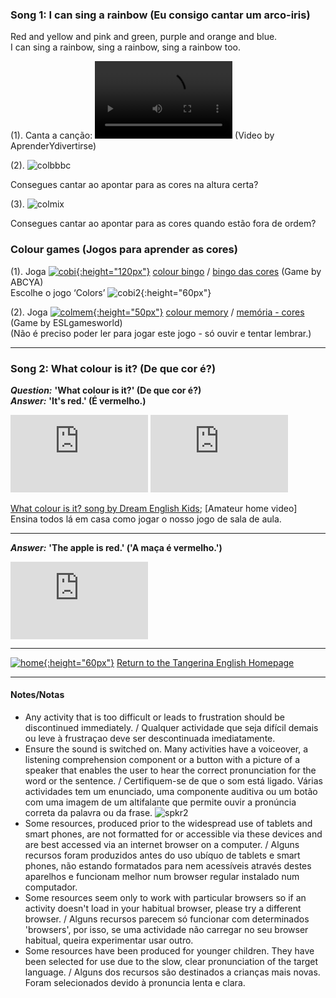 ### Song 1: I can sing a rainbow (Eu consigo cantar um arco-iris)  

Red and yellow and pink and green, purple and orange and blue.  
I can sing a rainbow, sing a rainbow, sing a rainbow too.  

(1). Canta a canção: <video src="video/rainbow_colour_song_edited.mp4" width="220" height="124" controls preload></video> (Video by AprenderYdivertirse)   

(2). ![colbbbc](https://1blockatatime.github.io/English/images2/colbbbc.png) 

Consegues cantar ao apontar para as cores na altura certa? 

(3). ![colmix](https://1blockatatime.github.io/English/images/colmix.png)

Consegues cantar ao apontar para as cores quando estão fora de ordem?  

### Colour games (Jogos para aprender as cores)

(1). Joga [![cobi](https://1blockatatime.github.io/English/images2/cobi1.JPG){:height="120px"}](https://www.abcya.com/games/shapes-colors-bingo) [colour bingo](https://www.abcya.com/games/shapes-colors-bingo) / [bingo das cores](https://www.abcya.com/games/shapes-colors-bingo) (Game by ABCYA)  
Escolhe o jogo ‘Colors’ ![cobi2](https://1blockatatime.github.io/English/images2/cobi2.JPG){:height="60px"}  

(2). Joga [![colmem](https://1blockatatime.github.io/English/images2/colmem.PNG){:height="50px"}](http://www.eslgamesworld.com/members/games/vocabulary/memoryaudio/colours/index.html) [colour memory](http://www.eslgamesworld.com/members/games/vocabulary/memoryaudio/colours/index.html) / [memória - cores](http://www.eslgamesworld.com/members/games/vocabulary/memoryaudio/colours/index.html) (Game by ESLgamesworld)  
(Não é preciso poder ler para jogar este jogo - só ouvir e tentar lembrar.)  

***

### Song 2: What colour is it? (De que cor é?)

***Question:*** **'What colour is it?' (De que cor é?)**  
***Answer:*** **'It's red.' (É vermelho.)**   

<iframe width="220" height="124" src="https://www.youtube.com/embed/YyFLBTTAbSE" frameborder="0" allow="accelerometer; autoplay; clipboard-write; encrypted-media; gyroscope; picture-in-picture" allowfullscreen></iframe>  <iframe width="220" height="124" src="https://www.youtube.com/embed/53e-BFXy_do?start=6" title="YouTube video player" frameborder="0" allow="accelerometer; autoplay; clipboard-write; encrypted-media; gyroscope; picture-in-picture" allowfullscreen></iframe>  

[What colour is it? song by Dream English Kids](https://www.youtube.com/embed/YyFLBTTAbSE); [Amateur home video]  
Ensina todos lá em casa como jogar o nosso jogo de sala de aula.   

***

***Answer:*** **'The apple is red.' ('A maça é vermelho.')**

<iframe width="220" height="124" src="https://www.youtube.com/embed/1jv0Gx_q_OU" title="YouTube video player" frameborder="0" allow="accelerometer; autoplay; clipboard-write; encrypted-media; gyroscope; picture-in-picture" allowfullscreen></iframe>  

***
[![home](https://1blockatatime.github.io/English/images/home.png){:height="60px"}](https://tangerina-pt.github.io/English) [Return to the Tangerina English Homepage](https://tangerina-pt.github.io/English)  

***

#### Notes/Notas
* Any activity that is too difficult or leads to frustration should be discontinued immediately. / Qualquer actividade que seja difícil demais ou leve à frustraçao deve ser descontinuada imediatamente.
* Ensure the sound is switched on. Many activities have a voiceover, a listening comprehension component or a button with a picture of a speaker that enables the user to hear the correct pronunciation for the word or the sentence. / Certifiquem-se de que o som está ligado. Várias actividades tem um enunciado, uma componente auditiva ou um botão com uma imagem de um altifalante que permite ouvir a pronúncia correta da palavra ou da frase. ![spkr2](/images/spkr2.PNG)
* Some resources, produced prior to the widespread use of tablets and smart phones, are not formatted for or accessible via these devices and are best accessed via an internet browser on a computer. / Alguns recursos foram produzidos antes do uso ubíquo de tablets e smart phones, não estando formatados para nem acessíveis através destes aparelhos e funcionam melhor num browser regular instalado num computador.
* Some resources seem only to work with particular browsers so if an activity doesn't load in your habitual browser, please try a different browser. / Alguns recursos parecem só funcionar com determinados 'browsers', por isso, se uma actividade não carregar no seu browser habitual, queira experimentar usar outro.
* Some resources have been produced for younger children. They have been selected for use due to the slow, clear pronunciation of the target language.  / Alguns dos recursos são destinados a crianças mais novas. Foram selecionados devido à pronuncia lenta e clara.


